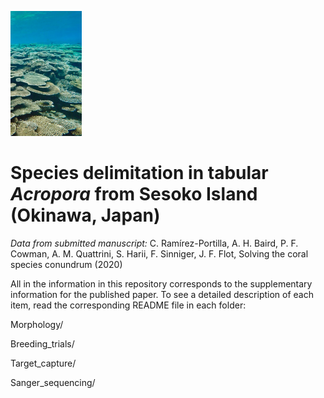 ![Picture](Tabular_morphospp.png)
# Species delimitation in tabular <i>Acropora</i> from Sesoko Island (Okinawa, Japan)

<i>Data from submitted manuscript:</i> C. Ramírez-Portilla, A. H. Baird, P. F. Cowman, A. M. Quattrini, S. Harii, F. Sinniger, J. F. Flot, Solving the coral species conundrum (2020)

All in the information in this repository corresponds to the supplementary information for the published paper. To see a detailed description of each item, read the corresponding README file in each folder:

Morphology/

Breeding_trials/

Target_capture/

Sanger_sequencing/


